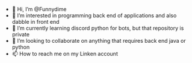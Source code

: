 - 👋 Hi, I’m @Funnydime
- 👀 I’m interested in programming back end of applications and also dabble in front end
- 🌱 I’m currently learning discord python for bots, but that repository is private
- 💞️ I’m looking to collaborate on anything that requires back end java or python 
- 📫 How to reach me on my Linken account

<!---
Funnydime/Funnydime is a ✨ special ✨ repository because its `README.md` (this file) appears on your GitHub profile.
You can click the Preview link to take a look at your changes.
--->
